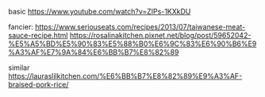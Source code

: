 
basic
https://www.youtube.com/watch?v=ZIPs-1KXkDU

fancier:
https://www.seriouseats.com/recipes/2013/07/taiwanese-meat-sauce-recipe.html
https://rosalinakitchen.pixnet.net/blog/post/59652042-%E5%A5%BD%E5%90%83%E5%88%B0%E6%9C%83%E6%90%B6%E9%A3%AF%E7%9A%84%E6%BB%B7%E8%82%89


similar
https://lauraslilkitchen.com/%E6%BB%B7%E8%82%89%E9%A3%AF-braised-pork-rice/
